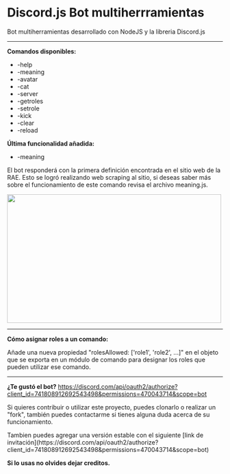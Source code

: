 # Discord.js Bot multiherrramientas

Bot multiherramientas desarrollado con NodeJS y la libreria Discord.js<br/>
<hr>
<b>Comandos disponibles:</b><br/>

- -help
- -meaning
- -avatar
- -cat
- -server
- -getroles
- -setrole
- -kick
- -clear
- -reload

<b>Última funcionalidad añadida:</b>
- -meaning <palabra>

<p>El bot responderá con la primera definición encontrada en el sitio web de la RAE. 
Esto se logró realizando web scraping al sitio, si deseas saber más sobre el funcionamiento de este comando revisa el archivo meaning.js.<p>
<p align="left">
  <img width="500px" height="300px"src="https://i.ibb.co/3ktPqnS/meaning.png">
</p>

<hr>

<b>Cómo asignar roles a un comando:</b>
<p>Añade una nueva propiedad "rolesAllowed: ['role1', 'role2', ...]" en el objeto que se exporta en un módulo de comando para designar los roles que pueden utilizar ese comando.</p>

<hr>

<b>¿Te gustó el bot?</b>
https://discord.com/api/oauth2/authorize?client_id=741808912692543498&permissions=470043714&scope=bot
<p>Si quieres contribuir o utilizar este proyecto, puedes clonarlo o realizar un "fork", también puedes contactarme si tienes alguna duda acerca de su funcionamiento.</p>


<p>Tambien puedes agregar una versión estable con el siguiente [link de invitación](https://discord.com/api/oauth2/authorize?client_id=741808912692543498&permissions=470043714&scope=bot)</p>
<b>Si lo usas no olvides dejar creditos.</b>
